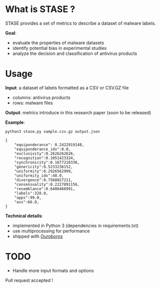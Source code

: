 # What is STASE ?

STASE provides a set of metrics to describe a dataset of malware labels.

__Goal__:
* evaluate the properties of malware datasets
* identify potential bias in experimental studies
* analyze the decision and classification of antivirus products

# Usage

__Input__: a dataset of labels formatted as a CSV or CSV.GZ file
* columns: antivirus products
* rows: malware files

__Output__: metrics introduce in this research paper (soon to be released)

__Example__:
```
python3 stase.py sample.csv.gz output.json

{
    "equiponderance": 0.2422919148,
    "equiponderance_idx":8.0,
    "exclusivity":0.2626262626,
    "recognition":0.1051423324,
    "synchronicity":0.1677210336,
    "genericity":0.5233236152,
    "uniformity":0.2926562999,
    "uniformity_idx":48.0,
    "divergence":0.7568027211,
    "consensuality":0.2227891156,
    "resemblance":0.6406466991,
    "labels":328.0,
    "apps":99.0,
    "avs":66.0,
}
```

__Technical details__:
* implemented in Python 3 (dependencies in requirements.txt)
* use multiprocessing for performance
* shipped with [Ouroboros](https://github.com/freaxmind/ouroboros) 

# TODO

* Handle more input formats and options

Pull request accepted !
